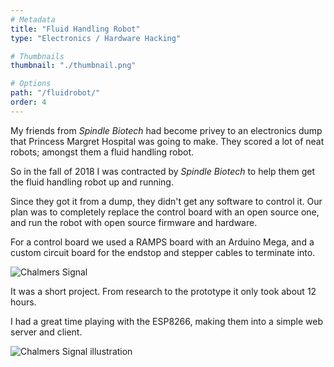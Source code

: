 ```yaml
---
# Metadata
title: "Fluid Handling Robot"
type: "Electronics / Hardware Hacking"

# Thumbnails
thumbnail: "./thumbnail.png"

# Options
path: "/fluidrobot/"
order: 4
---
```


<article role="article">

My friends from *Spindle Biotech* had become privey to an electronics dump that Princess Margret Hospital was going to make. They scored a lot of neat robots; amongst them a fluid handling robot.

So in the fall of 2018 I was contracted by *Spindle Biotech* to help them get the fluid handling robot up and running.

Since they got it from a dump, they didn't get any software to control it. Our plan was to completely replace the control board with an open source one, and run the robot with open source firmware and hardware.

For a control board we used a RAMPS board with an Arduino Mega, and a custom circuit board for the endstop and stepper cables to terminate into.
 
</article>

![Chalmers Signal](images/signalAtStFelix.jpg)


<article role="article">

It was a short project. From research to the prototype it only took about 12 hours.

I had a great time playing with the ESP8266, making them into a simple web server and client.

</article>

![Chalmers Signal illustration](images/chalmersSignalIllustration.png)
